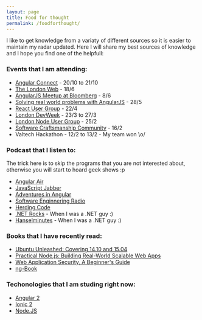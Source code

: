```yaml
---
layout: page
title: Food for thought
permalink: /foodforthought/
---
```

I like to get knowledge from a variaty of different sources so it is easier to maintain my radar updated.
Here I will share my best sources of knowledge and I hope you find one of the helpfull:

### Events that I am attending:

* [Angular Connect](http://angularconnect.com/) - 20/10 to 21/10
* [The London Web](http://www.meetup.com/londonweb/events/194463862/) - 18/6
* [AngularJS Meetup at Bloomberg](http://www.meetup.com/AngularJS-London/events/222822606/) - 8/6
* [Solving real world problems with AngularJS](http://www.meetup.com/AngularJS-London-BYOP/events/222500091/) - 28/5
* [React User Group](http://www.meetup.com/London-React-User-Group/events/221724860/) - 22/4
* [London DevWeek](http://devweek.com/) - 23/3 to 27/3
* [London Node User Group](http://lanyrd.com/2015/lnug-february/) - 25/2
* [Software Craftsmanship Community](http://www.meetup.com/london-software-craftsmanship/events/220459894/) - 16/2
* Valtech Hackathon - 12/2 to 13/2 - My team won \o/

### Podcast that I listen to:

The trick here is to skip the programs that you are not interested about, otherwise you will start to hoard geek shows :p

* [Angular Air](http://angular-air.com/)
* [JavaScript Jabber](https://devchat.tv/js-jabber)
* [Adventures in Angular](https://devchat.tv/adventures-in-angular)
* [Software Enginnering Radio](http://www.se-radio.net/)
* [Herding Code](http://herdingcode.com/)
* [.NET Rocks](https://www.dotnetrocks.com/) - When I was a .NET guy :)
* [Hanselminutes](http://hanselminutes.com/) - When I was a .NET guy :)

### Books that I have recently read:

* [Ubuntu Unleashed: Covering 14.10 and 15.04](http://www.amazon.co.uk/Ubuntu-Unleashed-2015-Edition-Covering-ebook/dp/B00PWNOJ8Y)
* [Practical Node.js: Building Real-World Scalable Web Apps](http://www.apress.com/9781430265955)
* [Web Application Security, A Beginner's Guide](http://www.amazon.co.uk/Web-Application-Security-Beginners-Guide/dp/0071776168)
* [ng-Book](https://www.ng-book.com/)

### Techonologies that I am studing right now:

* [Angular 2]()
* [Ionic 2]()
* [Node.JS]()

